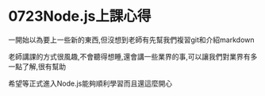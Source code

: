 # 0723Node.js上課心得
一開始以為要上一些新的東西,但沒想到老師有先幫我們複習git和介紹markdown

老師講課的方式很風趣,不會聽得想睡,還會講一些業界的事,可以讓我們對業界有多一點了解,很有幫助

希望等正式進入Node.js能夠順利學習而且還這麼開心